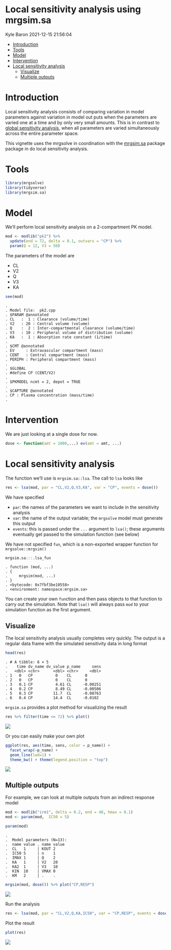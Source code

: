 Local sensitivity analysis using mrgsim.sa
================
Kyle Baron
2021-12-15 21:56:04

-   [Introduction](#introduction)
-   [Tools](#tools)
-   [Model](#model)
-   [Intervention](#intervention)
-   [Local sensitivity analysis](#local-sensitivity-analysis)
    -   [Visualize](#visualize)
    -   [Multiple outputs](#multiple-outputs)

# Introduction

Local sensitivity analysis consists of comparing variation in model
parameters against variation in model out puts when the parameters are
varied one at a time and by only very small amounts. This is in contrast
to [global sensitivity analysis](global-sensobol.md), when all
parameters are varied simultaneously across the entire parameter space.

This vignette uses the mrgsolve in coordination with the
[mrgsim.sa](https://cran.r-project.org/package=mrgsim.sa) package
package in do local sensitivity analysis.

# Tools

``` r
library(mrgsolve)
library(tidyverse)
library(mrgsim.sa)
```

# Model

We’ll perform local sensitivity analysis on a 2-compartment PK model.

``` r
mod <- modlib("pk2") %>%
  update(end = 72, delta = 0.1, outvars = "CP") %>% 
  param(Q = 12, V3 = 50)
```

The parameters of the model are

-   CL
-   V2
-   Q
-   V3
-   KA

``` r
see(mod)
```

    . 
    . Model file:  pk2.cpp 
    . $PARAM @annotated
    . CL   :  1 : Clearance (volume/time)
    . V2   : 20 : Central volume (volume)
    . Q    :  2 : Inter-compartmental clearance (volume/time)
    . V3   : 10 : Peripheral volume of distribution (volume)
    . KA   :  1 : Absorption rate constant (1/time)
    . 
    . $CMT @annotated
    . EV     : Extravascular compartment (mass)
    . CENT   : Central compartment (mass)
    . PERIPH : Peripheral compartment (mass) 
    . 
    . $GLOBAL
    . #define CP (CENT/V2)
    . 
    . $PKMODEL ncmt = 2, depot = TRUE
    . 
    . $CAPTURE @annotated
    . CP : Plasma concentration (mass/time)
    . 

# Intervention

We are just looking at a single dose for now.

``` r
dose <- function(amt = 1000,...) ev(amt = amt, ...)
```

# Local sensitivity analysis

The function we’ll use is `mrgsim.sa::lsa`. The call to `lsa` looks like

``` r
res <- lsa(mod, par = "CL,V2,Q,V3,KA", var = "CP", events = dose())
```

We have specified

-   `par`: the names of the parameters we want to include in the
    sensitivity analysis
-   `var`: the name of the output variable; the `mrgsolve` model must
    generate this output
-   `events`: this is passed under the `...` argument to `lsa()`; these
    arguments eventually get passed to the simulation function (see
    below)

We have not specified `fun`, which is a non-exported wrapper function
for `mrgsolve::mrgsim()`

``` r
mrgsim.sa:::.lsa_fun
```

    . function (mod, ...) 
    . {
    .     mrgsim(mod, ...)
    . }
    . <bytecode: 0x7fbf3be10558>
    . <environment: namespace:mrgsim.sa>

You can create your own `fun`ction and then pass objects to that
function to carry out the simulation. Note that `lsa()` will always pass
`mod` to your simulation function as the first argument.

## Visualize

The local sensitivity analysis usually completes very quickly. The
output is a regular data frame with the simulated sensitivity data in
long format

``` r
head(res)
```

    . # A tibble: 6 × 5
    .    time dv_name dv_value p_name     sens
    .   <dbl> <chr>      <dbl> <chr>     <dbl>
    . 1   0   CP          0    CL      0      
    . 2   0   CP          0    CL      0      
    . 3   0.1 CP          4.61 CL     -0.00251
    . 4   0.2 CP          8.49 CL     -0.00506
    . 5   0.3 CP         11.7  CL     -0.00763
    . 6   0.4 CP         14.4  CL     -0.0102

`mrgsim.sa` provides a plot method for visualizing the result

``` r
res %>% filter(time <= 72) %>% plot()
```

![](img/local-saunnamed-chunk-8-1.png)<!-- -->

Or you can easily make your own plot

``` r
ggplot(res, aes(time, sens, color = p_name)) + 
  facet_wrap(~p_name) + 
  geom_line(lwd=1) + 
  theme_bw() + theme(legend.position = "top")
```

![](img/local-saunnamed-chunk-9-1.png)<!-- -->

## Multiple outputs

For example, we can look at multiple outputs from an indirect response
model

``` r
mod <- modlib("irm1", delta = 0.2, end = 48, hmax = 0.1) 
mod <- param(mod,  IC50 = 5)
```

``` r
param(mod)
```

    . 
    .  Model parameters (N=13):
    .  name value . name value
    .  CL   1     | KOUT 2    
    .  IC50 5     | n    1    
    .  IMAX 1     | Q    2    
    .  KA   1     | V2   20   
    .  KA2  1     | V3   10   
    .  KIN  10    | VMAX 0    
    .  KM   2     | .    .

``` r
mrgsim(mod, dose()) %>% plot("CP,RESP")
```

![](img/local-saunnamed-chunk-11-1.png)<!-- -->

Run the analysis

``` r
res <- lsa(mod, par = "CL,V2,Q,KA,IC50", var = "CP,RESP", events = dose())
```

Plot the result

``` r
plot(res)
```

![](img/local-saunnamed-chunk-13-1.png)<!-- -->
